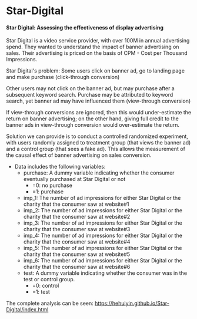 # Star-Digital

#### Star Digital: Assessing the effectiveness of display advertising 

Star Digital is a video service provider, with over 100M in annual advertising spend. They wanted to understand the impact of banner advertising on sales. Their advertising is priced on the basis of CPM - Cost per Thousand Impressions.

Star Digital's problem:
Some users click on banner ad, go to landing page and make purchase (click-through conversion)

Other users may not click on the banner ad, but may purchase after a subsequent keyword search. Purchase may be attributed to keyword search, yet banner ad may have influenced them (view-through conversion)

If view-through conversions are ignored, then this would under-estimate the return on banner advertising; on the other hand, giving full credit to the banner ads in view-through conversion would over-estimate the return.

Solution we can provide is to conduct a controlled randomized experiment, with users randomly assigned to treatment group (that views the banner ad) and a control group (that sees a fake ad). This allows the measurement of the causal effect of banner advertising on sales conversion.

* Data includes the following variables:
  + purchase: A dummy variable indicating whether the consumer eventually purchased at Star Digital or not
    + =0: no purchase
    + =1: purchase
  + imp_1: The number of ad impressions for either Star Digital or the charity that the consumer saw at website#1
  + imp_2: The number of ad impressions for either Star Digital or the charity that the consumer saw at website#2
  + imp_3: The number of ad impressions for either Star Digital or the charity that the consumer saw at website#3
  + imp_4: The number of ad impressions for either Star Digital or the charity that the consumer saw at website#4
  + imp_5: The number of ad impressions for either Star Digital or the charity that the consumer saw at website#5
  + imp_6: The number of ad impressions for either Star Digital or the charity that the consumer saw at website#6
  + test: A dummy variable indicating whether the consumer was in the test or control group. 
    + =0: control
    + =1: test

The complete analysis can be seen: https://hehuiyin.github.io/Star-Digital/index.html

